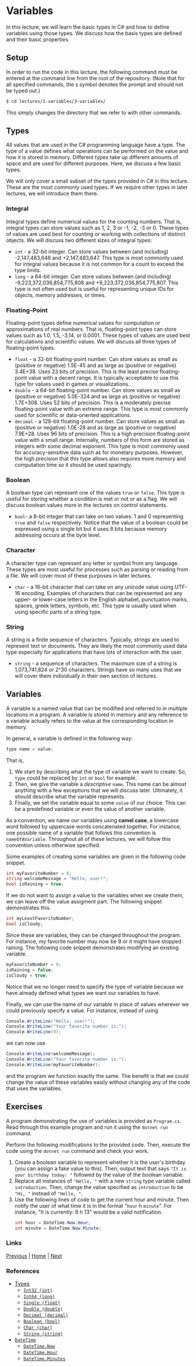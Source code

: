 # Variables

In this lecture, we will learn the basic types in C# and how to define variables using those types. We discuss how the basis types are defined and their basic properties.

## Setup

In order to run the code in this lecture, the following command must be entered at the command line from the root of the repository. (Note that for all specified commands, the `$` symbol denotes the prompt and should not be typed out.)

```bash
$ cd lectures/1-variables/3-variables/
```

This simply changes the directory that we refer to with other commands.

## Types

All values that are used in the C# programming language have a type. The type of a value defines what operations can be performed on the value and how it is stored in memory. Different types take up different amounts of space and are used for different purposes. Here, we discuss a few basic types.

We will only cover a small subset of the types provided in C# in this lecture. These are the most commonly used types. If we require other types in later lectures, we will introduce them there.

### Integral
Integral types define numerical values for the counting numbers. That is, integral types can store values such as 1, 2, 3 or -1, -2, -3 or 0. These types of values are used best for counting or working with collections of distinct objects. We will discuss two different sizes of integral types:

- `int` - a 32-bit integer. Can store values between (and including) -2,147,483,648 and +2,147,483,647. This type is most commonly used for integral values because it is not common for a count to exceed the type limits.
- `long` - a 64-bit integer. Can store values between (and including) -9,223,372,036,854,775,808 and +9,223,372,036,854,775,807. This type is not often used but is useful for representing unique IDs for objects, memory addresses, or times.
### Floating-Point
Floating-point types define numerical values for computation or approximations of real numbers. That is, floating-point types can store values such as 1.0, 1.5, -3.14, or 0.0001. These types of values are used best for calculations and scientific values. We will discuss all three types of floating-point types.

- `float` - a 32-bit floating-point number. Can store values as small as (positive or negative) 1.5E-45 and as large as (positive or negative) 3.4E+38. Uses 23 bits of precision. This is the least precise floating-point value with a decent range. It is typically acceptable to use this type for values used in games or visualizations.
- `double` - a 64-bit floating-point number. Can store values as small as (positive or negative) 5.0E-324 and as large as (positive or negative) 1.7E+308. Uses 52 bits of precision. This is a moderately precise floating-point value with an extreme range. This type is most commonly used for scientific or data-oriented applications.
- `decimal` - a 128-bit floating-point number. Can store values as small as (positive or negative) 1.0E-28 and as large as (positive or negative) 7.9E+28. Uses 96 bits of precision. This is a high precision floating-point value with a small range. Internally, numbers of this form are stored as integers with some decimal exponent. This type is most commonly used for accuracy-sensitive data such as for monetary purposes. However, the high precision that this type allows also requires more memory and computation time so it should be used sparingly.
### Boolean
A boolean type can represent one of the values `true` or `false`. This type is useful for storing whether a condition is met or not or as a flag. We will discuss boolean values more in the lectures on control statements.

- `bool`- a 8-bit integer that can take on two values: 1 and 0 representing `true` and `false` respectively. Notice that the value of a boolean could be expressed using a single bit but it uses 8 bits because memory addressing occurs at the byte level.
### Character
A character type can represent any letter or symbol from any language. These types are most useful for processes such as parsing or reading from a file. We will cover most of these purposes in later lectures. 

- `char` - a 16-bit character that can take on any unicode value using UTF-16 encoding. Examples of characters that can be represented are any upper- or lower-case letters in the English alphabet, punctuation marks, spaces, greek letters, symbols, etc. This type is usually used when using specific parts of a string type.
### String
A string is a finite sequence of characters. Typically, strings are used to represent text or documents. They are likely the most commonly used data type especially for applications that have lots of interaction with the user.

- `string` - a sequence of characters. The maximum size of a string is 1,073,741,824 or 2^30 characters. Strings have so many uses that we will cover them individually in their own section of lectures.
## Variables

A variable is a named value that can be modified and referred to in multiple locations in a program. A variable is stored in memory and any reference to a variable actually refers to the value at the corresponding location in memory.

In general, a variable is defined in the following way:

```csharp
type name = value;
```
That is,
1. We start by describing what the type of variable we want to create. So, `type` could be replaced by `int` or `bool` for example. 
2. Then, we give the variable a *descriptive* `name`. This name can be almost anything with a few exceptions that we will discuss later. Ultimately, it should describe what the variable represents.
3. Finally, we set the variable equal to some `value` of our choice. This can be a predefined variable or even the value of another variable.

As a convention, we name our variables using **camel case**, a lowercase word followed by uppercase words concatenated together. For instance, one possible name of a variable that follows this convention is `nameOfAVariable`. Throughout all of these lectures, we will follow this convention unless otherwise specified.

Some examples of creating some variables are given in the following code snippet.

```csharp
int myFavoriteNumber = 8;
string welcomeMessage = "Hello, user!";
bool isRaining = true;
```

If we do not want to assign a value to the variables when we create them, we can leave off the value assigment part. The following snippet demonstrates this.

```csharp
int myLeastFavoriteNumber;
bool isCloudy;
```

Since these are variables, they can be changed throughout the program. For instance, my favorite number may now be 9 or it might have stopped raining. The following code snippet demonstrates modifying an existing variable.

```csharp
myFavoriteNumber = 9;
isRaining = false;
isCloudy = true;
```

Notice that we no longer need to specify the type of variable because we have already defined what types we want our variables to have.

Finally, we can use the name of our variable in place of values wherever we could previously specify a value. For instance, instead of using

```csharp
Console.WriteLine("Hello, user!");
Console.WriteLine("Your favorite number is:");
Console.WriteLine(9);
```

we can now use

```csharp
Console.WriteLine(welcomeMessage);
Console.WriteLine("Your favorite number is:");
Console.WriteLine(myFavoriteNumber);
```

and the program we function exactly the same. The benefit is that we could change the value of these variables easily without changing any of the code that uses the variables.

## Exercises

A program demonstrating the use of variables is provided as `Program.cs`. Read through this example program and run it using the `dotnet run` command.

Perform the following modifications to the provided code. Then, execute the code using the `dotnet run` command and check your work.

1. Create a boolean variable to represent whether it is the user's birthday (you can assign a fake value to this). Then, output text that says `"It is your birthday today: "` followed by the value of the boolean variable.
2. Replace all instances of `"Hello, "` with a new `string` type variable called `introduction`. Then, change the value specified as `introduction` to be `"Hi, "` instead of `"Hello, "`.
3. Use the following lines of code to get the current hour and minute. Then notify the user of what time it is in the format "`hour` h `minute`". For instance, "It is currently: 9 h 13" would be a valid notification.
    ```csharp
    int hour = DateTime.Now.Hour;
    int minute = DateTime.Now.Minute;
    ```

### Links
[Previous](../1-hello-world/) |
[Home](../../../readme.md) |
[Next](../3-variables/)

### References
- [Types](https://docs.microsoft.com/en-us/dotnet/csharp/tour-of-csharp/types-and-variables)
  - [`Int32 (int)`](https://docs.microsoft.com/en-us/dotnet/api/system.int32)
  - [`Int64 (long)`](https://docs.microsoft.com/en-us/dotnet/api/system.int64)
  - [`Single (float)`](https://docs.microsoft.com/en-us/dotnet/api/system.single)
  - [`Double (double)`](https://docs.microsoft.com/en-us/dotnet/api/system.double)
  - [`Decimal (decimal)`](https://docs.microsoft.com/en-us/dotnet/api/system.decimal)
  - [`Boolean (bool)`](https://docs.microsoft.com/en-us/dotnet/api/system.boolean)
  - [`Char (char)`](https://docs.microsoft.com/en-us/dotnet/api/system.char)
  - [`String (string)`](https://docs.microsoft.com/en-us/dotnet/api/system.string)
- [`DateTime`](https://docs.microsoft.com/en-us/dotnet/api/system.datetime)
  - [`DateTime.Now`](https://docs.microsoft.com/en-us/dotnet/api/system.datetime.now)
  - [`DateTime.Hour`](https://docs.microsoft.com/en-us/dotnet/api/system.datetime.hour)
  - [`DateTime.Minutes`](https://docs.microsoft.com/en-us/dotnet/api/system.datetime.minute)